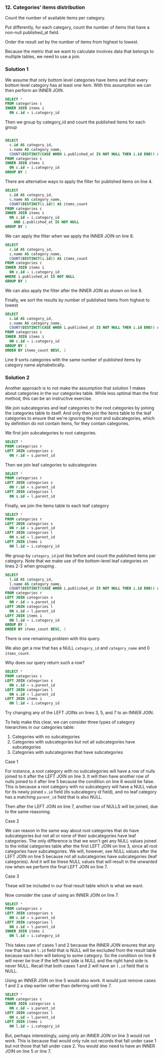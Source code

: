 ### 12. Categories' items distribution 

Count the number of available items per category.

Put differently, for each category, count the number of items that have a non-null published_at field.

Order the result set by the number of items from highest to lowest.

Because the metric that we want to calculate involves data that belongs to multiple tables, we need to use a join.

### Solution 1

We assume that only bottom level categories have items and that every bottom level category has at least one item. With this assumption we can then perform an INNER JOIN.

```sql
SELECT *
FROM categories c
INNER JOIN items i
  ON c.id = i.category_id
```

Then we group by category_id and count the published items for each group

```sql {.line-numbers highlight=[4]}

SELECT 
  c.id AS category_id,
  c.name AS category_name,
  COUNT(DISTINCT(CASE WHEN i.published_at IS NOT NULL THEN i.id END)) AS items_count
FROM categories c
INNER JOIN items i
  ON c.id = i.category_id
GROUP BY 1
```

There are alternative ways to apply the filter for published items on line 4. 

```sql {.line-numbers highlight=[8]}
SELECT 
  c.id AS category_id,
  c.name AS category_name,
  COUNT(DISTINCT(i.id)) AS items_count
FROM categories c
INNER JOIN items i
  ON c.id = i.category_id
    AND i.published_at IS NOT NULL
GROUP BY 1
```

We can apply the filter when we apply the INNER JOIN on line 8.

```sql {.line-numbers highlight=[8]}
SELECT 
  c.id AS category_id,
  c.name AS category_name,
  COUNT(DISTINCT(i.id)) AS items_count
FROM categories c
INNER JOIN items i
  ON c.id = i.category_id
WHERE i.published_at IS NOT NULL
GROUP BY 1
```

We can also apply the filter after the INNER JOIN as shown on line 8.

Finally, we sort the results by number of published items from highest to lowest

```sql {.line-numbers highlight=[9]}
SELECT 
  c.id AS category_id,
  c.name AS category_name,
  COUNT(DISTINCT(CASE WHEN i.published_at IS NOT NULL THEN i.id END)) AS items_count
FROM categories c
INNER JOIN items i
  ON c.id = i.category_id
GROUP BY 1
ORDER BY items_count DESC, 2
```

Line 9 sorts categories with the same number of published items by category name alphabetically.

### Solution 2

Another approach is to not make the assumption that solution 1 makes about categories in the our categories table. While less optimal than the first method, this can be an instructive exercise.

We join subcategories and leaf categories to the root categories by joining the categories table to itself. And only then join the items table to the leaf categories to ensure that we're ignoring the root and subcategories, which by definition do not contain items, for they contain categories.

We first join subcategories to root categories.

```sql
SELECT *
FROM categories r
LEFT JOIN categories s  
  ON r.id = s.parent_id
```

Then we join leaf categories to subcategories

```sql {.line-numbers highlight=[5-6]}
SELECT *
FROM categories r
LEFT JOIN categories s  
  ON r.id = s.parent_id
LEFT JOIN categories l
  ON s.id = l.parent_id
```

Finally, we join the items table to each leaf category

```sql {.line-numbers highlight=[7-8]}
SELECT *
FROM categories r
LEFT JOIN categories s  
  ON r.id = s.parent_id
LEFT JOIN categories l
  ON s.id = l.parent_id
LEFT JOIN items i
  ON l.id = i.category_id
```

We group by `category_id` just like before and count the published items per category. Note that we make use of the bottom-level leaf categories on lines 2-3 when grouping .

```sql {.line-numbers highlight=[2-3, 12]}
SELECT 
  l.id AS category_id,
  l.name AS category_name,
  COUNT(DISTINCT(CASE WHEN i.published_at IS NOT NULL THEN i.id END)) AS items_count
FROM categories r
LEFT JOIN categories s  
  ON r.id = s.parent_id
LEFT JOIN categories l
  ON s.id = l.parent_id
LEFT JOIN items i
  ON l.id = i.category_id
GROUP BY 1
ORDER BY items_count DESC, 2
```

There is one remaining problem with this query.

We also get a row that has a NULL `category_id` and `category_name` and 0 `items_count`.

Why does our query return such a row?

```sql {.line-numbers highlight=[3, 5, 7]}
SELECT *
FROM categories c
LEFT JOIN categories s  
  ON c.id = s.parent_id
LEFT JOIN categories l
  ON s.id = l.parent_id
LEFT JOIN items i
  ON l.id = i.category_id
```

Try changing any of the LEFT JOINs on lines 3, 5, and 7 to an INNER JOIN.

To help make this clear, we can consider three types of category hierarchies in our categories table:
1. Categories with no subcategories
2. Categories with subcategories but not all subcategories have subcategories
3. Categories with subcategories that have subcategories

Case 1

For instance, a root category with no subcategories will have a row of nulls joined to it after the LEFT JOIN on line 3. It will then have another row of nulls joined to it after line 5 because the condition on line 6 would be false. This is because a root category with no subcategory will have a NULL value for its newly joined `s.id` field (its subcategory id field), and no leaf category has a matching `parent_id` field that is also NULL. 

Then after the LEFT JOIN on line 7, another row of NULLS will be joined, due to the same reasoning. 

Case 2

We can reason in the same way about root categories that do have subcategories but not all or none of their subcategories have leaf categories. The only difference is that we won't get any NULL values joined to the initial categories table after the first LEFT JOIN on line 3, since all root categories have subcategories. We will, however, see NULL values after the LEFT JOIN on line 5 because not all subcategories have subcategories (leaf categories). And it will be these NULL values that will result in the unwanted row when we perform the final LEFT JOIN on line 7.

Case 3

These will be included in our final result table which is what we want.

Now consider the case of using an INNER JOIN on line 7.

```sql {.line-numbers highlight=[7]}
SELECT *
FROM categories c
LEFT JOIN categories s  
  ON c.id = s.parent_id
LEFT JOIN categories l
  ON s.id = l.parent_id
INNER JOIN items i
  ON l.id = i.category_id
```

This takes care of cases 1 and 2 because the INNER JOIN ensures that any row that has an `l.id` field that is NULL will be excluded from the result table because each item will belong to some category. So the condition on line 8 will never be true if the left hand side is NULL and the right hand side is never NULL. Recall that both cases 1 and 2 will have an `l.id` field that is NULL. 

Using an INNER JOIN on line 5 would also work. It would just remove cases 1 and 2 a step earlier rather than deferring until line 7.

```sql {.line-numbers highlight=[3]}
SELECT *
FROM categories c
INNER JOIN categories s  
  ON c.id = s.parent_id
LEFT JOIN categories l
  ON s.id = l.parent_id
LEFT JOIN items i
  ON l.id = i.category_id
```

But, perhaps interestingly, using only an INNER JOIN on line 3 would not work. This is because that would only rule out records that fall under case 1 but not those that fall under case 2. You would also need to have an INNER JOIN on line 5 or line 7.
